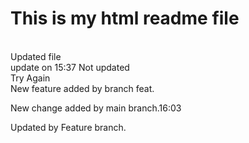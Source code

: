 # This is my html readme file
<br/> Updated file <br/>
update on 15:37 Not updated <br/>
Try Again <br/>
New feature added by branch feat.<br/>

New change added by main branch.16:03

Updated by Feature branch.

